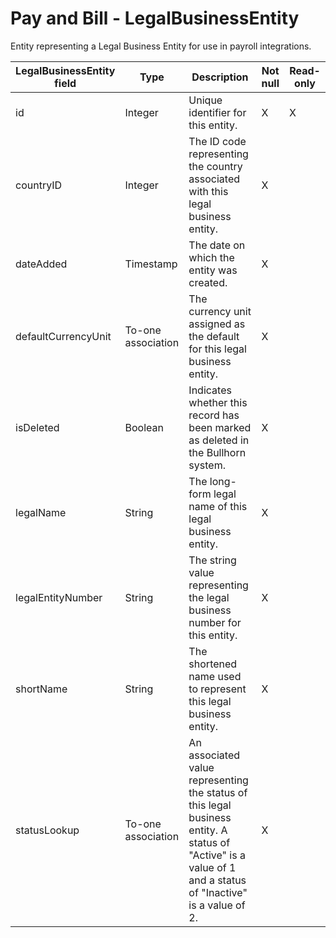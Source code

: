 # Pay and Bill - LegalBusinessEntity

Entity representing a Legal Business Entity for use in payroll integrations.

| **LegalBusinessEntity field** | **Type** | **Description** | **Not null** | **Read-only** |
| --- | --- | --- | --- | --- |
| id | Integer | Unique identifier for this entity. | X | X |
| countryID | Integer | The ID code representing the country associated with this legal business entity. | X | |
| dateAdded | Timestamp | The date on which the entity was created. | X | |
| defaultCurrencyUnit | To-one association | The currency unit assigned as the default for this legal business entity. | X | |
| isDeleted | Boolean | Indicates whether this record has been marked as deleted in the Bullhorn system.| X | |
| legalName | String | The long-form legal name of this legal business entity. | X | |
| legalEntityNumber | String | The string value representing the legal business number for this entity. | X | |
| shortName | String | The shortened name used to represent this legal business entity. | X | |
| statusLookup | To-one association | An associated value representing the status of this legal business entity.  A status of "Active" is a value of 1 and a status of "Inactive" is a value of 2.  | X | |
